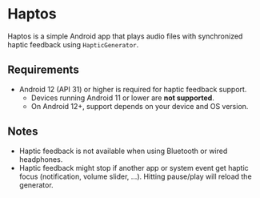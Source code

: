 # Haptos

Haptos is a simple Android app that plays audio files with synchronized haptic feedback using `HapticGenerator`.

## Requirements

- Android 12 (API 31) or higher is required for haptic feedback support.
  - Devices running Android 11 or lower are **not supported**.
  - On Android 12+, support depends on your device and OS version.

## Notes

- Haptic feedback is not available when using Bluetooth or wired headphones.
- Haptic feedback might stop if another app or system event get haptic focus (notification, volume slider, ...). Hitting pause/play will reload the generator.
